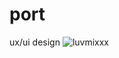 # port
ux/ui design
![luvmixxx](https://github.com/Luvmixxx/port/assets/136586292/cf929670-351f-47c3-8016-c225298c10e4)
